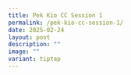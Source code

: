 ```yaml
---
title: Pek Kio CC Session 1
permalink: /pek-kio-cc-session-1/
date: 2025-02-24
layout: post
description: ""
image: ""
variant: tiptap
---
```

